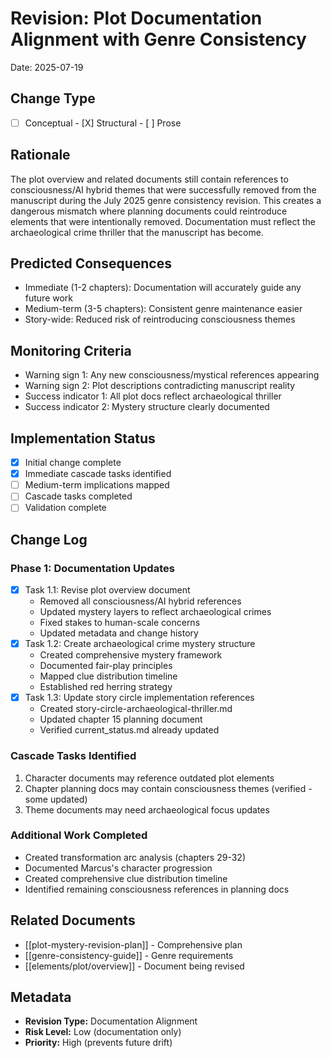 # Revision: Plot Documentation Alignment with Genre Consistency
Date: 2025-07-19

## Change Type
- [ ] Conceptual  - [X] Structural  - [ ] Prose

## Rationale
The plot overview and related documents still contain references to consciousness/AI hybrid themes that were successfully removed from the manuscript during the July 2025 genre consistency revision. This creates a dangerous mismatch where planning documents could reintroduce elements that were intentionally removed. Documentation must reflect the archaeological crime thriller that the manuscript has become.

## Predicted Consequences
- Immediate (1-2 chapters): Documentation will accurately guide any future work
- Medium-term (3-5 chapters): Consistent genre maintenance easier
- Story-wide: Reduced risk of reintroducing consciousness themes

## Monitoring Criteria
- Warning sign 1: Any new consciousness/mystical references appearing
- Warning sign 2: Plot descriptions contradicting manuscript reality
- Success indicator 1: All plot docs reflect archaeological thriller
- Success indicator 2: Mystery structure clearly documented

## Implementation Status
- [X] Initial change complete
- [X] Immediate cascade tasks identified
- [ ] Medium-term implications mapped
- [ ] Cascade tasks completed
- [ ] Validation complete

## Change Log

### Phase 1: Documentation Updates
- [X] Task 1.1: Revise plot overview document
  - Removed all consciousness/AI hybrid references
  - Updated mystery layers to reflect archaeological crimes
  - Fixed stakes to human-scale concerns
  - Updated metadata and change history
- [X] Task 1.2: Create archaeological crime mystery structure
  - Created comprehensive mystery framework
  - Documented fair-play principles
  - Mapped clue distribution timeline
  - Established red herring strategy
- [X] Task 1.3: Update story circle implementation references
  - Created story-circle-archaeological-thriller.md
  - Updated chapter 15 planning document
  - Verified current_status.md already updated

### Cascade Tasks Identified
1. Character documents may reference outdated plot elements
2. Chapter planning docs may contain consciousness themes (verified - some updated)
3. Theme documents may need archaeological focus updates

### Additional Work Completed
- Created transformation arc analysis (chapters 29-32)
- Documented Marcus's character progression
- Created comprehensive clue distribution timeline
- Identified remaining consciousness references in planning docs

## Related Documents
- [[plot-mystery-revision-plan]] - Comprehensive plan
- [[genre-consistency-guide]] - Genre requirements
- [[elements/plot/overview]] - Document being revised

## Metadata
- **Revision Type:** Documentation Alignment
- **Risk Level:** Low (documentation only)
- **Priority:** High (prevents future drift)